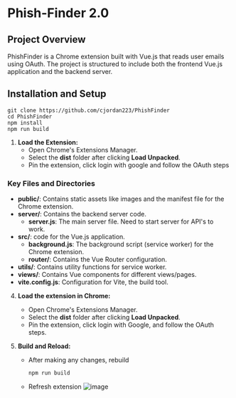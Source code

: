 # Phish-Finder 2.0

## Project Overview

PhishFinder is a Chrome extension built with Vue.js that reads user emails using OAuth. The project is structured to include both the frontend Vue.js application and the backend server.

## Installation and Setup

```
git clone https://github.com/cjordan223/PhishFinder
cd PhishFinder
npm install
npm run build
```

1. **Load the Extension:**
   - Open Chrome's Extensions Manager.
   - Select the **dist** folder after clicking **Load Unpacked**.
   - Pin the extension, click login with google and follow the OAuth steps
  

### Key Files and Directories

 - **public/**: Contains static assets like images and the manifest file for the Chrome extension.
- **server/**: Contains the backend server code. 
  - **server.js**: The main server file. Need to start server for API's to work.
 - **src/**: code for the Vue.js application.
   - **background.js**: The background script (service worker) for the Chrome extension.
   - **router/**: Contains the Vue Router configuration.
  - **utils/**: Contains utility functions for service worker.
  - **views/**: Contains Vue components for different views/pages.
 - **vite.config.js**: Configuration for Vite, the build tool.

4. **Load the extension in Chrome:**
   - Open Chrome's Extensions Manager.
   - Select the **dist** folder after clicking **Load Unpacked**.
   - Pin the extension, click login with Google, and follow the OAuth steps.



3. **Build and Reload:**
   - After making any changes, rebuild
     ```bash
     npm run build
     ```
   - Refresh extension
     ![image](https://github.com/user-attachments/assets/1c7db707-2240-4f38-9c76-a9e740567cca)

